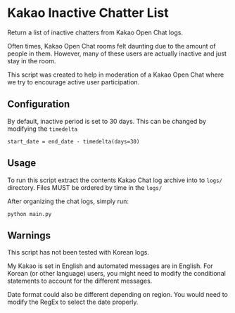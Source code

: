 # Kakao Inactive Chatter List
Return a list of inactive chatters from Kakao Open Chat logs.

Often times, Kakao Open Chat rooms felt daunting due to the amount of people in them. However, many of these users are actually inactive and just stay in the room.

This script was created to help in moderation of a Kakao Open Chat where we try to encourage active user participation.

## Configuration
By default, inactive period is set to 30 days.
This can be changed by modifying the `timedelta`
```
start_date = end_date - timedelta(days=30)
```

## Usage
To run this script extract the contents Kakao Chat log archive into to `logs/` directory.
Files MUST be ordered by time in the `logs/`

After organizing the chat logs, simply run:
```
python main.py
```

## Warnings
This script has not been tested with Korean logs.

My Kakao is set in English and automated messages are in English. For Korean (or other language) users, you might need to modify the conditional statements to account for the different messages.

Date format could also be different depending on region. You would need to modify the RegEx to select the date properly.
